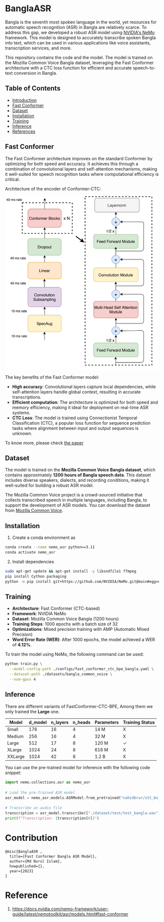 # BanglaASR
Bangla is the seventh most spoken language in the world, yet resources for automatic speech recognition (ASR) in Bangla are relatively scarce. To address this gap, we developed a robust ASR model using [NVIDIA's NeMo](https://github.com/NVIDIA/NeMo) framework. This model is designed to accurately transcribe spoken Bangla into text, which can be used in various applications like voice assistants, transcription services, and more.

This repository contains the code and the model. The model is trained on the Mozilla Common Voice Bangla dataset, leveraging the Fast Conformer architecture with a CTC loss function for efficient and accurate speech-to-text conversion in Bangla.

## Table of Contents
- [Introduction](#introduction)
- [Fast Conformer](#fast-conformer)
- [Dataset](#dataset)
- [Installation](#installation)
- [Training](#training)
- [Inference](#inference)
- [References](#references)

## Fast Conformer

The Fast Conformer architecture improves on the standard Conformer by optimizing for both speed and accuracy. It achieves this through a combination of convolutional layers and self-attention mechanisms, making it well-suited for speech recognition tasks where computational efficiency is critical.

Architecture of the encoder of Conformer-CTC:

![Alt text](assets/conformer_ctc.png)

The key benefits of the Fast Conformer model:
- **High accuracy**: Convolutional layers capture local dependencies, while self-attention layers handle global context, resulting in accurate transcriptions.
- **Efficient computation**: The architecture is optimized for both speed and memory efficiency, making it ideal for deployment on real-time ASR systems.
- **CTC Loss**: The model is trained using Connectionist Temporal Classification (CTC), a popular loss function for sequence prediction tasks where alignment between input and output sequences is unknown.

To know more, please check [the paper](https://arxiv.org/pdf/2305.05084)

## Dataset

The model is trained on the **Mozilla Common Voice Bangla dataset**, which contains approximately **1200 hours of Bangla speech data**. This dataset includes diverse speakers, dialects, and recording conditions, making it well-suited for building a robust ASR model.

The Mozilla Common Voice project is a crowd-sourced initiative that collects transcribed speech in multiple languages, including Bangla, to support the development of ASR models. You can download the dataset from [Mozilla Common Voice](https://commonvoice.mozilla.org/en/datasets).


## Installation
1. Create a conda environment as
```bash
conda create --name nemo_asr python==3.11
conda activate nemo_asr
```
2. Install dependencies
```bash
sudo apt-get update && apt-get install -y libsndfile1 ffmpeg
pip install Cython packaging
python -m pip install git+https://github.com/NVIDIA/NeMo.git@main#egg=nemo_toolkit[all]
```

## Training

- **Architecture**: Fast Conformer (CTC-based)
- **Framework**: NVIDIA NeMo
- **Dataset**: Mozilla Common Voice Bangla (1200 hours)
- **Training Steps**: 1000 epochs with a batch size of 32
- **Optimizations**: Mixed precision training with AMP (Automatic Mixed Precision)
- **Word Error Rate (WER)**: After 1000 epochs, the model achieved a WER of **4.12%**.

To train the model using NeMo, the following command can be used:

```bash
python train.py \
  --model-config-path ./configs/fast_conformer_ctc_bpe_bangla.yaml \
  --dataset-path ./datasets/bangla_common_voice \
  --num-gpus 4
```
## Inference
There are different variants of FastConformer-CTC-BPE, Among them we only trained the **Large** one.

| Model | d_model | n_layers | n_heads | Parameters | Training Status |
| ------------- | ------------- | --------    |--------    | ------------- | --------    |
Small   | 176  |16  | 4   | 14 M 	|  X
Medium   | 256 	|16  | 4 	|32 M 	|  X
Large  | 512 |17  | 8 	|120 M 	|  ✓ 
XLarge | 1024 |24 | 8 	|616 M 	|  X
XXLarge  | 1024 |42 | 8 	|1.2 B |  X

You can use the pre-trained model for inference with the following code snippet:
```py
import nemo.collections.asr as nemo_asr

# Load the pre-trained ASR model
asr_model = nemo_asr.models.ASRModel.from_pretrained("nahidbrur/stt_bn_fastconformer_ctc_large")

# Transcribe an audio file
transcription = asr_model.transcribe(["./dataset/test/test_bangla.wav"])
print(f"Transcription: {transcription[0]}")
```

# Contribution
```
@misc{BanglaASR ,
  title={Fast Conformer Bangla ASR Model},
  author={Md Nurul Islam},
  howpublished={},
  year={2023}
}
```
# Reference
1. https://docs.nvidia.com/nemo-framework/user-guide/latest/nemotoolkit/asr/models.html#fast-conformer
